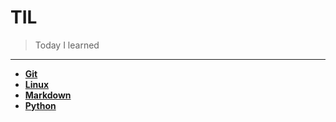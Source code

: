 # TIL

> Today I learned

---

- [**Git**](https://github.com/0choki0/TIL/tree/master/Git)
- [**Linux**](https://github.com/0choki0/TIL/tree/master/Linux)
- [**Markdown**](https://github.com/0choki0/TIL/tree/master/Markdown)
- [**Python**](https://github.com/0choki0/TIL/tree/master/Python)
